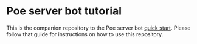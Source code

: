# Poe server bot tutorial

This is the companion repository to the Poe server bot
[quick start](https://developer.poe.com/server-bots/quick-start). Please follow that guide
for instructions on how to use this repository.
